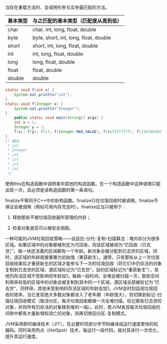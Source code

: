 当存在重载方法时，会调用形参与实参最匹配的方法。

| 基本类型 | 与之匹配的基本类型（匹配度从高到低）|
| -- | -- |
| char | char, int, long, float, double |
| byte | byte, short, int, long, float, double |
| short | short, int, long, float, double |
| int | int, long, float, double |
| long | long, float, double |
| float | float, double |
| double | double |

```java
static void f(int x) {
    System.out.println("int");
}
static void f(Integer x) {
    System.out.println("Integer");
}
    public static void main(String[] args) {
    int x = 1;
    Integer y = 1;
    f(x); f(y); f(1); f(Integer.MAX_VALUE); f(0x7fffffff); f(2147483647);
}
/* 输出
 * int
 * Integer
 * int
 * int
 * int
 * int
 */
```

使用this在构造函数中调用类中其他的构造函数。在一个构造函数中这种调用只能出现一次，且必须是该构造函数的第一条语句。

finalize不等同于C++中的析构函数。finalize只在垃圾回收时被调用。finalize不保证会被调用（例如可用内存充足时）。finalize应当只被用于：

1. 释放那些不被垃圾回收器所管理的内存；

2. 检查对象是否可以被安全销毁。

一种可能的JVM垃圾回收策略——自适应-分代-复制-扫描算法：堆内存分为很多区域。如果区域中的对象都被判定为可回收，则该区域被视为“已回收（已去世）”。每一块还活着的区域都有一个年龄。新对象会被分配到已去世的区域，同时，该区域的年龄就被重置为初始值（重获新生）。通常，只有那些从上一次垃圾回收结束后才重获新生的区域才能参与下一次的垃圾回收（将它们中仍存活的对象复制到已去世的区域，源区域标记为“已去世”，目的区域标记为“重获新生”），其他仍存活区域不受影响但年龄加1。每隔一段时间，全堆会被扫描一次，那些空间利用率较低的区域中的对象会被复制到其中的一个区域，源区域全部被标记为“已去世”，同样得，其他未受影响的存活区域的年龄会加1。JVM会时刻监视垃圾回收的效率，当它发现绝大多数对象都进入了老年期（年龄很大），则切换到标记-扫描垃圾回收模式（取消分区，每次垃圾回收都做一次全堆扫描，标记那些已去世的对象，并将所有仍存活的对象移到堆的一端）。此时，若JVM发现每次垃圾回收的间隙中都有大量新增和消亡的对象，则再切换回分区-复制模式。

JVM采用即时编译技术（JIT），在必要时将部分字节码编译成运行速度更快的机器码。同时采用热点（HotSpot）技术，每运行一段代码，就对其进行一次优化，提升其运行速度。
